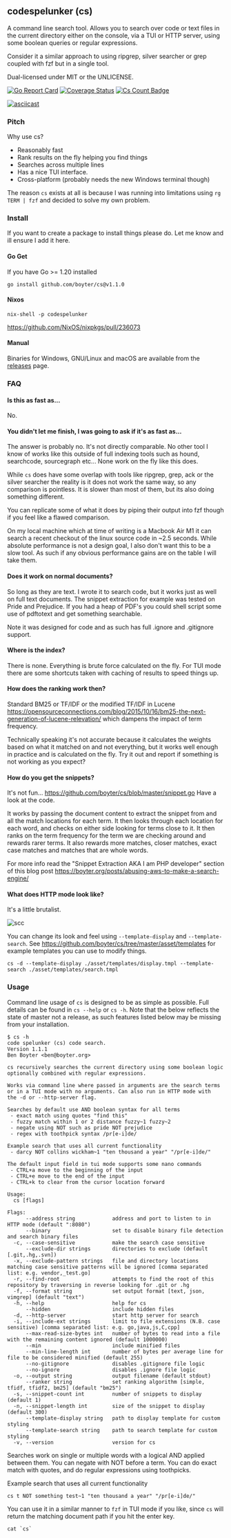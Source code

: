 codespelunker (cs)
----------------------

A command line search tool. Allows you to search over code or text files in the current directory either on
the console, via a TUI or HTTP server, using some boolean queries or regular expressions.

Consider it a similar approach to using ripgrep, silver searcher or grep coupled with fzf but in a single tool.

Dual-licensed under MIT or the UNLICENSE.

[![Go Report Card](https://goreportcard.com/badge/github.com/boyter/cs)](https://goreportcard.com/report/github.com/boyter/cs)
[![Coverage Status](https://coveralls.io/repos/github/boyter/cs/badge.svg?branch=master)](https://coveralls.io/github/boyter/cs?branch=master)
[![Cs Count Badge](https://sloc.xyz/github/boyter/cs/)](https://github.com/boyter/cs/)

[![asciicast](https://asciinema.org/a/589640.svg)](https://asciinema.org/a/589640)

### Pitch

Why use cs?

 - Reasonably fast
 - Rank results on the fly helping you find things
 - Searches across multiple lines
 - Has a nice TUI interface.
 - Cross-platform (probably needs the new Windows terminal though)

The reason `cs` exists at all is because I was running into limitations using `rg TERM | fzf` and decided to solve my own
problem. 

### Install

If you want to create a package to install things please do. Let me know and ill ensure I add it here.

#### Go Get

If you have Go >= 1.20 installed

`go install github.com/boyter/cs@v1.1.0`

#### Nixos

`nix-shell -p codespelunker`

https://github.com/NixOS/nixpkgs/pull/236073

#### Manual

Binaries for Windows, GNU/Linux and macOS are available from the [releases](https://github.com/boyter/cs/releases) page.

### FAQ

#### Is this as fast as...

No.

#### You didn't let me finish, I was going to ask if it's as fast as...

The answer is probably no. It's not directly comparable. No other tool I know of works like this outside of full
indexing tools such as hound, searchcode, sourcegraph etc... None work on the fly like this does.

While `cs` does have some overlap with tools like ripgrep, grep, ack or the silver searcher the reality is it does not
work the same way, so any comparison is pointless. It is slower than most of them, but its also doing something different.

You can replicate some of what it does by piping their output into fzf though if you feel like a flawed comparison.

On my local machine which at time of writing is a Macbook Air M1 it can search a recent checkout of the linux source
code in ~2.5 seconds. While absolute performance is not a design goal, I also don't want this to be a slow tool. As such
if any obvious performance gains are on the table I will take them.

#### Does it work on normal documents?

So long as they are text. I wrote it to search code, but it works just as well on full text documents. The snippet
extraction for example was tested on Pride and Prejudice. If you had a heap of PDF's you could shell script some
use of pdftotext and get something searchable.

Note it was designed for code and as such has full .ignore and .gitignore support.

#### Where is the index?

There is none. Everything is brute force calculated on the fly. For TUI mode there are some shortcuts taken with
caching of results to speed things up.

#### How does the ranking work then?

Standard BM25 or TF/IDF or the modified TF/IDF in Lucene https://opensourceconnections.com/blog/2015/10/16/bm25-the-next-generation-of-lucene-relevation/ 
which dampens the impact of term frequency.

Technically speaking it's not accurate because it calculates the weights based on what it matched on and not everything,
but it works well enough in practice and is calculated on the fly. Try it out and report if something is not working as
you expect?

#### How do you get the snippets?

It's not fun... https://github.com/boyter/cs/blob/master/snippet.go Have a look at the code. 

It works by passing the document content to extract the snippet from and all the match locations for each term. 
It then looks through each location for each word, and checks on either side looking for terms close to it. 
It then ranks on the term frequency for the term we are checking around and rewards rarer terms. 
It also rewards more matches, closer matches, exact case matches and matches that are whole words.

For more info read the "Snippet Extraction AKA I am PHP developer" section of this blog post https://boyter.org/posts/abusing-aws-to-make-a-search-engine/

#### What does HTTP mode look like?

It's a little brutalist.

<img alt="scc" src=https://github.com/boyter/cs/raw/master/cs_http.png>

You can change its look and feel using `--template-display` and `--template-search`. See https://github.com/boyter/cs/tree/master/asset/templates
for example templates you can use to modify things.

```shell
cs -d --template-display ./asset/templates/display.tmpl --template-search ./asset/templates/search.tmpl
```

### Usage

Command line usage of `cs` is designed to be as simple as possible.
Full details can be found in `cs --help` or `cs -h`. Note that the below reflects the state of master not a release, as such
features listed below may be missing from your installation.

```
$ cs -h
code spelunker (cs) code search.
Version 1.1.1
Ben Boyter <ben@boyter.org>

cs recursively searches the current directory using some boolean logic
optionally combined with regular expressions. 

Works via command line where passed in arguments are the search terms
or in a TUI mode with no arguments. Can also run in HTTP mode with 
the -d or --http-server flag. 

Searches by default use AND boolean syntax for all terms
 - exact match using quotes "find this"
 - fuzzy match within 1 or 2 distance fuzzy~1 fuzzy~2
 - negate using NOT such as pride NOT prejudice
 - regex with toothpick syntax /pr[e-i]de/

Example search that uses all current functionality
 - darcy NOT collins wickham~1 "ten thousand a year" "/pr[e-i]de/"

The default input field in tui mode supports some nano commands
 - CTRL+a move to the beginning of the input
 - CTRL+e move to the end of the input
 - CTRL+k to clear from the cursor location forward 
 
Usage:
  cs [flags]

Flags:
      --address string            address and port to listen to in HTTP mode (default ":8080")
      --binary                    set to disable binary file detection and search binary files
  -c, --case-sensitive            make the search case sensitive
      --exclude-dir strings       directories to exclude (default [.git,.hg,.svn])
  -x, --exclude-pattern strings   file and directory locations matching case sensitive patterns will be ignored [comma separated list: e.g. vendor,_test.go]
  -r, --find-root                 attempts to find the root of this repository by traversing in reverse looking for .git or .hg
  -f, --format string             set output format [text, json, vimgrep] (default "text")
  -h, --help                      help for cs
      --hidden                    include hidden files
  -d, --http-server               start http server for search
  -i, --include-ext strings       limit to file extensions (N.B. case sensitive) [comma separated list: e.g. go,java,js,C,cpp]
      --max-read-size-bytes int   number of bytes to read into a file with the remaining content ignored (default 1000000)
      --min                       include minified files
      --min-line-length int       number of bytes per average line for file to be considered minified (default 255)
      --no-gitignore              disables .gitignore file logic
      --no-ignore                 disables .ignore file logic
  -o, --output string             output filename (default stdout)
      --ranker string             set ranking algorithm [simple, tfidf, tfidf2, bm25] (default "bm25")
  -s, --snippet-count int         number of snippets to display (default 1)
  -n, --snippet-length int        size of the snippet to display (default 300)
      --template-display string   path to display template for custom styling
      --template-search string    path to search template for custom styling
  -v, --version                   version for cs
```

Searches work on single or multiple words with a logical AND applied between them. You can negate with NOT before a term.
You can do exact match with quotes, and do regular expressions using toothpicks.

Example search that uses all current functionality

```shell
cs t NOT something test~1 "ten thousand a year" "/pr[e-i]de/"
```

You can use it in a similar manner to `fzf` in TUI mode if you like, since `cs` will return the matching document path
if you hit the enter key.

```shell
cat `cs`
```
